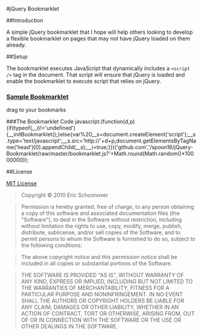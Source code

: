 #jQuery Bookmarklet

##Introduction

A simple jQuery bookmarklet that I hope will help others looking to develop a flexible bookmarklet on pages that may not have jQuery loaded on them already.

##Setup

The bookmarklet executes JavaScript that dynamically includes a `<script />` tag in the document.  That script will ensure that jQuery is loaded and enable the bookmarklet to execute script that relies on jQuery.

<h3>
    <a href="javascript:(function(d,p){if(typeof(__i)!='undefined'){__initBookmarklet();}else{var%20__s=document.createElement('script');__s.type='text/javascript';__s.src='http://'+d+p;document.getElementsByTagName('head')[0].appendChild(__s);__i=true;}})('github.com','/spoon16/jQuery-Bookmarklet/raw/master/bookmarklet.js?'+Math.round(Math.random()*10000000));">Sample Bookmarklet</a>
</h3>
drag to your bookmarks

###The Bookmarklet Code
    javascript:(function(d,p){if(typeof(__i)!='undefined'){__initBookmarklet();}else{var%20__s=document.createElement('script');__s.type='text/javascript';__s.src='http://'+d+p;document.getElementsByTagName('head')[0].appendChild(__s);__i=true;}})('github.com','/spoon16/jQuery-Bookmarklet/raw/master/bookmarklet.js?'+Math.round(Math.random()*10000000));

##License

[MIT License](http://creativecommons.org/licenses/MIT/)

>Copyright © 2010 Eric Schoonover

>Permission is hereby granted, free of charge, to any person obtaining a copy of this software and associated documentation files (the "Software"), to deal in the Software without restriction, including without limitation the rights to use, copy, modify, merge, publish, distribute, sublicense, and/or sell copies of the Software, and to permit persons to whom the Software is furnished to do so, subject to the following conditions:

>The above copyright notice and this permission notice shall be included in all copies or substantial portions of the Software.

>THE SOFTWARE IS PROVIDED "AS IS", WITHOUT WARRANTY OF ANY KIND, EXPRESS OR IMPLIED, INCLUDING BUT NOT LIMITED TO THE WARRANTIES OF MERCHANTABILITY, FITNESS FOR A PARTICULAR PURPOSE AND NONINFRINGEMENT. IN NO EVENT SHALL THE AUTHORS OR COPYRIGHT HOLDERS BE LIABLE FOR ANY CLAIM, DAMAGES OR OTHER LIABILITY, WHETHER IN AN ACTION OF CONTRACT, TORT OR OTHERWISE, ARISING FROM, OUT OF OR IN CONNECTION WITH THE SOFTWARE OR THE USE OR OTHER DEALINGS IN THE SOFTWARE.
